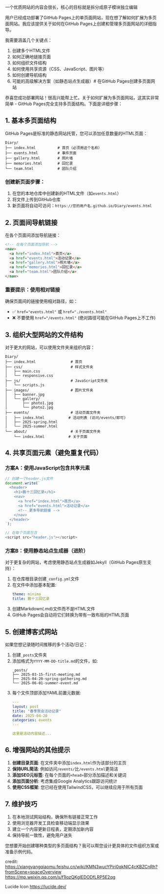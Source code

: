 一个优质网站的内容会很长，核心的目标就是拆分成原子模块独立编辑

<think>用户已经成功部署了GitHub Pages上的单页面网站，现在想了解如何扩展为多页面网站。我应该提供关于如何在GitHub Pages上创建和管理多页面网站的详细指导。

我需要涵盖几个关键点：
1. 创建多个HTML文件
2. 如何正确地链接页面
3. 如何组织文件结构
4. 如何使用共享资源（CSS、JavaScript、图片等）
5. 如何创建导航结构
6. 可能的高级解决方案（如静态站点生成器）</think># 在GitHub Pages创建多页面网站

恭喜您成功部署网站！很高兴能帮上忙。关于如何扩展为多页面网站，这其实非常简单 - GitHub Pages完全支持多页面结构。下面是详细步骤：

## 1. 基本多页面结构

GitHub Pages是标准的静态网站托管，您可以添加任意数量的HTML页面：

```
Diary/
├── index.html          # 首页（必须用这个名称）
├── events.html         # 事件页面
├── gallery.html        # 照片墙
├── memories.html       # 回忆录
└── team.html           # 团队介绍
```

### 创建新页面步骤：

1. 在您的本地仓库中创建新的HTML文件（如`events.html`）
2. 将文件上传到GitHub仓库
3. 新页面将自动可访问：`https://您的用户名.github.io/Diary/events.html`

## 2. 页面间导航链接

在各个页面间添加导航链接：

```html
<!-- 在每个页面添加导航 -->
<nav>
  <a href="index.html">首页</a>
  <a href="events.html">活动记录</a>
  <a href="gallery.html">照片墙</a>
  <a href="memories.html">回忆录</a>
  <a href="team.html">团队介绍</a>
</nav>
```

### 重要提示：使用相对链接

确保页面间的链接使用相对路径，如：
- ✅ `href="events.html"` 或 `href="./events.html"`
- ❌ 不要使用 `href="/events.html"` (绝对路径可能在GitHub Pages上不工作)

## 3. 组织大型网站的文件结构

对于更大的网站，可以使用文件夹来组织内容：

```
Diary/
├── index.html                # 首页
├── css/                      # 样式文件夹
│   ├── main.css
│   └── responsive.css
├── js/                       # JavaScript文件夹
│   └── scripts.js
├── images/                   # 图片文件夹
│   ├── banner.jpg
│   └── gallery/
│       ├── photo1.jpg
│       └── photo2.jpg
├── events/                   # 活动页面文件夹
│   ├── index.html           # 活动列表 (访问/events/即可)
│   ├── 2025-spring.html
│   └── 2025-summer.html
└── about/                    # 关于页面文件夹
    └── index.html           # 关于页面
```

## 4. 共享页面元素（避免重复代码）

### 方案A：使用JavaScript包含共享元素

```javascript
// 创建一个header.js文件
document.write(`
  <header>
    <h1>鹏十三回忆录</h1>
    <nav>
      <a href="index.html">首页</a>
      <a href="events.html">活动记录</a>
      <!-- 更多导航链接 -->
    </nav>
  </header>
`);

// 在每个页面包含
<script src="header.js"></script>
```

### 方案B：使用静态站点生成器（进阶）

对于更复杂的网站，考虑使用静态站点生成器如Jekyll（GitHub Pages原生支持）：

1. 在仓库根目录创建`_config.yml`文件
2. 在文件中添加基本配置:
   ```yaml
   theme: minima
   title: 鹏十三回忆录
   ```
3. 创建Markdown(.md)文件而不是HTML文件
4. GitHub Pages会自动将它们转换为带有一致布局的HTML页面

## 5. 创建博客式网站

如果您想记录随时间推移的多个活动/日记：

1. 创建`_posts`文件夹
2. 添加格式为`YYYY-MM-DD-title.md`的文件，如:
   ```
   _posts/
   ├── 2025-03-15-first-meeting.md
   ├── 2025-04-20-spring-gathering.md
   └── 2025-06-01-summer-event.md
   ```
3. 每个文件顶部添加YAML前置元数据:
   ```yaml
   ---
   layout: post
   title: "春季聚会活动记录"
   date: 2025-04-20
   categories: events
   ---
   
   这里是活动内容描述...
   ```

## 6. 增强网站的其他提示

1. **创建目录页面**: 在文件夹中添加`index.html`作为该部分的主页
2. **保持URL简洁**: 例如访问`/events/`比`/events.html`更简洁
3. **添加SEO元标签**: 在每个页面的`<head>`部分添加描述和关键词
4. **添加页面分析**: 考虑集成Google Analytics跟踪访问统计
5. **使用CSS框架**: 您已经在使用TailwindCSS，可以继续应用于所有页面

## 7. 维护技巧

1. 在本地测试网站结构，确保所有链接正常工作
2. 使用浏览器开发工具检查移动端显示效果
3. 建立一个内容更新日程表，定期添加新内容
4. 保持导航一致性，避免用户迷失

您想要开始创建哪种类型的多页面结构？我可以帮您设计更具体的文件组织方案或准备示例代码。


credit:
https://xiangyangqiaomu.feishu.cn/wiki/KMN3wucYPiri0qkNlC4cKBZCnRh?fromScene=spaceOverview
https://mp.weixin.qq.com/s/f1IozQKgIEDODfLRP5E2qg

Lucide Icon
https://lucide.dev/
